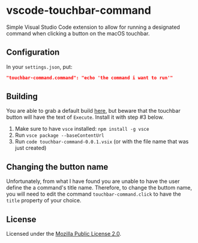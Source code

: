 # vscode-touchbar-command
Simple Visual Studio Code extension to allow for running a designated command when clicking a button on the macOS touchbar.

## Configuration
In your `settings.json`, put:
```json
"touchbar-command.command": "echo 'the command i want to run'"
```

## Building
You are able to grab a default build [here](https://github.com/WesJD/vscode-touchbar-command/releases), but beware that the touchbar button will have the text of `Execute`. Install it with step #3 below.

1. Make sure to have `vsce` installed: `npm install -g vsce`
2. Run `vsce package --baseContentUrl`
3. Run `code touchbar-command-0.0.1.vsix` (or with the file name that was just created)

## Changing the button name
Unfortunately, from what I have found you are unable to have the user define the a command's title name. Therefore, to change the
buttom name, you will need to edit the command `touchbar-command.click` to have the `title` property of your choice.

## License
Licensed under the [Mozilla Public License 2.0](LICENSE).